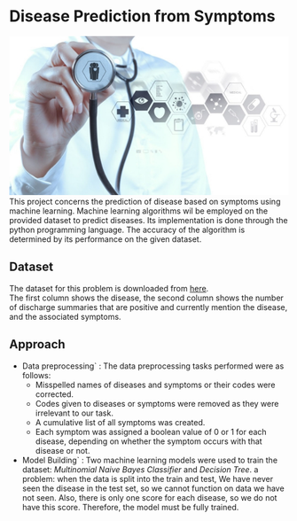 # Disease Prediction from Symptoms
![logo](images/dpfs.jpg)
This project concerns the prediction of disease based on symptoms using machine learning. Machine learning algorithms wil be employed on the provided dataset to predict diseases. Its implementation is done through the python programming language. The accuracy of the algorithm is determined by its performance on the given dataset.


## Dataset
The dataset for this problem is downloaded from [here](https://impact.dbmi.columbia.edu/~friedma/Projects/DiseaseSymptomKB/index.html).             
The first column shows the disease, the second column shows the number of discharge summaries that are positive and currently mention the disease, and the associated symptoms.

## Approach
- Data preprocessing` : The data preprocessing tasks performed were as follows:
  * Misspelled names of diseases and symptoms or their codes were corrected.
  * Codes given to diseases or symptoms were removed as they were irrelevant to our task.
  * A cumulative list of all symptoms was created.
  * Each symptom was assigned a boolean value of 0 or 1 for each disease, depending on whether the symptom occurs with that disease or not.
- Model Building` : Two machine learning models were used to train the dataset: *Multinomial Naive Bayes Classifier* and *Decision Tree*.
a problem: when the data is split into the train and test, We have never seen the disease in the test set, so we cannot function on data we have not seen. Also, there is only one score for each disease, so we do not have this score. Therefore, the model must be fully trained.
